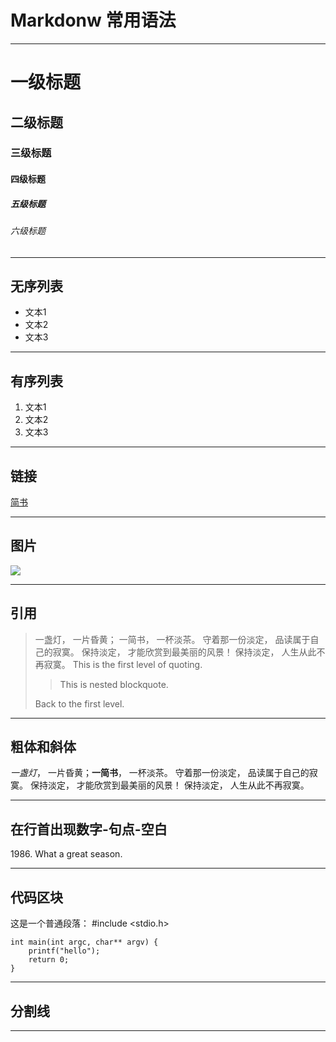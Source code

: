 # Markdonw 常用语法

***
# 一级标题
## 二级标题
### 三级标题
#### 四级标题
##### 五级标题
###### 六级标题

***
## 无序列表
- 文本1
- 文本2
- 文本3

***
## 有序列表
1. 文本1
2. 文本2
3. 文本3

***
## 链接
[简书](http://jianshu.io)

***
## 图片
![](http://ww4.sinaimg.cn/bmiddle/aa397b7fjw1dzplsgpdw5j.jpg)

***
## 引用
> 一盏灯， 一片昏黄； 一简书， 一杯淡茶。 守着那一份淡定， 品读属于自己的寂寞。 保持淡定， 才能欣赏到最美丽的风景！ 保持淡定， 人生从此不再寂寞。
> This is the first level of quoting.
>
> > This is nested blockquote.
>
> Back to the first level.

***
## 粗体和斜体
*一盏灯*， 一片昏黄；**一简书**， 一杯淡茶。 守着那一份淡定， 品读属于自己的寂寞。 保持淡定， 才能欣赏到最美丽的风景！ 保持淡定， 人生从此不再寂寞。

***
## 在行首出现数字-句点-空白
1986\. What a great season.

***
## 代码区块
这是一个普通段落：
    #include <stdio.h>
    
    int main(int argc, char** argv) {
        printf("hello");
        return 0;
    }

***
## 分割线

***
